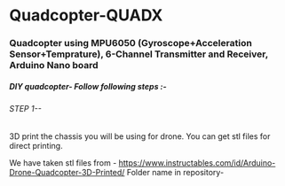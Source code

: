 # Quadcopter-QUADX
### Quadcopter using MPU6050 (Gyroscope+Acceleration Sensor+Temprature), 6-Channel Transmitter and Receiver, Arduino Nano board

##### DIY quadcopter- Follow following steps :-

###### STEP 1--

3D print the chassis you will be using for drone.
You can get stl files for direct printing.

We have taken stl files from - https://www.instructables.com/id/Arduino-Drone-Quadcopter-3D-Printed/
Folder name in repository- 

  
